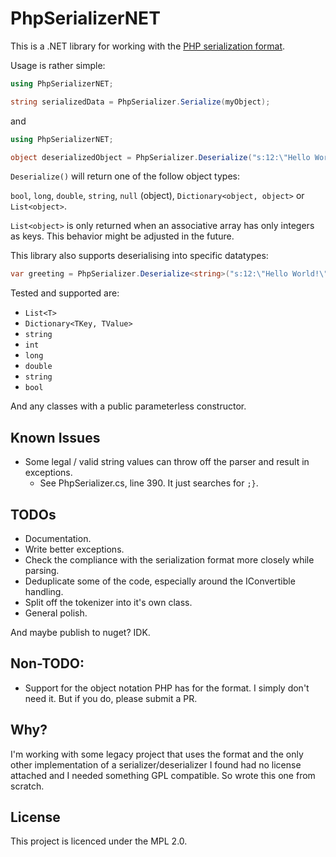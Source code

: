 # PhpSerializerNET

This is a .NET library for working with the [PHP serialization format](https://en.wikipedia.org/wiki/PHP_serialization_format).

Usage is rather simple:

```c#
using PhpSerializerNET;

string serializedData = PhpSerializer.Serialize(myObject);
```

and

```c#
using PhpSerializerNET;

object deserializedObject = PhpSerializer.Deserialize("s:12:\"Hello World!\"");
```

`Deserialize()`  will return one of the follow object types:

`bool`, `long`, `double`, `string`, `null` (object), `Dictionary<object, object>` or `List<object>`.

`List<object>` is only returned when an associative array has only integers as keys. This behavior might be adjusted in the future.


This library also supports deserialising into specific datatypes:

```c#
var greeting = PhpSerializer.Deserialize<string>("s:12:\"Hello World!\"");
```

Tested and supported are:
- `List<T>`
- `Dictionary<TKey, TValue>`
- `string`
- `int`
- `long`
- `double`
- `string`
- `bool`

And any classes with a public parameterless constructor.

## Known Issues

- Some legal / valid string values can throw off the parser and result in exceptions.
	- See PhpSerializer.cs, line 390. It just searches for `;}`.

## TODOs

- Documentation.
- Write better exceptions.
- Check the compliance with the serialization format more closely while parsing.
- Deduplicate some of the code, especially around the IConvertible handling.
- Split off the tokenizer into it's own class.
- General polish.


And maybe publish to nuget? IDK.

## Non-TODO:

- Support for the object notation PHP has for the format. I simply don't need it. But if you do, please submit a PR.

## Why?

I'm working with some legacy project that uses the format and the only other implementation of a serializer/deserializer I found had no license attached and I needed something GPL compatible. So wrote this one from scratch.

## License

This project is licenced under the MPL 2.0.